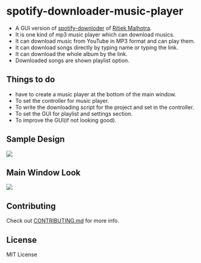 # spotify-downloader-music-player

- A GUI version of [spotify-downloder](https://github.com/ritiek/spotify-downloader) of [Ritiek Malhotra](https://github.com/ritiek).
- It is one kind of mp3 music player which can download musics.
- It can download music from YouTube in MP3 format and can play them.
- It can download songs directly by typing name or typing the link.
- It can download the whole album by the link.
- Downloaded songs are shown playlist option.

## Things to do 
- have to create a music player at the bottom of the main window.
- To set the controller for music player.
- To write the downloading script for the project and set in the controller.
- To set the GUI for playlist and settings section.
- To improve the GUI(if not looking good).

## Sample Design
  <img src="https://github.com/rpotter12/spotify-downloader-music-player/blob/master/pictures/design.jpg">
  
## Main Window Look
  <img src="https://github.com/rpotter12/spotify-downloader-music-player/blob/master/pictures/sampleLook1.png">

## Contributing
  Check out [CONTRIBUTING.md](https://github.com/rpotter12/spotify-downloader-music-player/blob/master/CONTRIBUTING.md) for more info.

## License 
  MIT License
